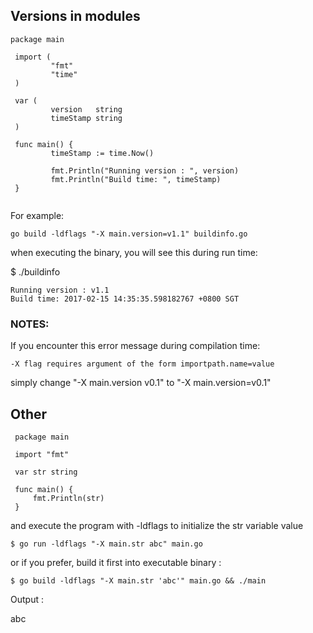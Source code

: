 ## Versions in modules




```golang
package main

 import (
         "fmt"
         "time"
 )

 var (
         version   string
         timeStamp string
 )

 func main() {
         timeStamp := time.Now()

         fmt.Println("Running version : ", version)
         fmt.Println("Build time: ", timeStamp)
 }
 
 ```
 
 
For example:
```
go build -ldflags "-X main.version=v1.1" buildinfo.go
```
when executing the binary, you will see this during run time:

$ ./buildinfo

```
Running version : v1.1
Build time: 2017-02-15 14:35:35.598182767 +0800 SGT
```

### NOTES:
If you encounter this error message during compilation time:
```
-X flag requires argument of the form importpath.name=value
```

simply change "-X main.version v0.1" to "-X main.version=v0.1"


## Other

```golang
 package main

 import "fmt"

 var str string

 func main() {
     fmt.Println(str)
 }
 ```
 
and execute the program with -ldflags to initialize the str variable value
```
$ go run -ldflags "-X main.str abc" main.go
```

or if you prefer, build it first into executable binary :
```
$ go build -ldflags "-X main.str 'abc'" main.go && ./main
```


Output :

abc
